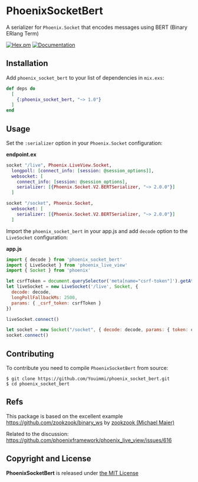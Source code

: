 # PhoenixSocketBert

A serializer for `Phoenix.Socket` that encodes messages using BERT (Binary ERlang Term)

[![Hex.pm](https://img.shields.io/hexpm/v/phoenix_socket_bert.svg)](https://hex.pm/packages/phoenix_socket_bert) [![Documentation](https://img.shields.io/badge/documentation-gray)](https://hexdocs.pm/phoenix_socket_bert)

## Installation

Add `phoenix_socket_bert` to your list of dependencies in `mix.exs`:

```elixir
def deps do
  [
    {:phoenix_socket_bert, "~> 1.0"}
  ]
end
```

## Usage

Set the `:serializer` option in your `Phoenix.Socket` configuration:

**endpoint.ex**

```elixir
socket "/live", Phoenix.LiveView.Socket,
  longpoll: [connect_info: [session: @session_options]],
  websocket: [
    connect_info: [session: @session_options],
    serializer: [{Phoenix.Socket.V2.BERTSerializer, "~> 2.0.0"}]
  ]

socket "/socket", Phoenix.Socket,
  websocket: [
    serializer: [{Phoenix.Socket.V2.BERTSerializer, "~> 2.0.0"}]
  ]
```

Import the `phoenix_socket_bert` in your app.js and add `decode` option to the `LiveSocket` configuration:

**app.js**

```javascript
import { decode } from 'phoenix_socket_bert'
import { LiveSocket } from 'phoenix_live_view'
import { Socket } from 'phoenix'

let csrfToken = document.querySelector('meta[name="csrf-token"]').getAttribute('content')
let liveSocket = new LiveSocket('/live', Socket, {
  decode: decode,
  longPollFallbackMs: 2500,
  params: { _csrf_token: csrfToken }
})

liveSocket.connect()

let socket = new Socket("/socket", { decode: decode, params: { token: csrfToken } })
socket.connect()
```

## Contributing

To contribute you need to compile `PhoenixSocketBert` from source:

```
$ git clone https://github.com/Youimmi/phoenix_socket_bert.git
$ cd phoenix_socket_bert
```

## Refs

This package is based on the excellent example https://github.com/zookzook/binary_ws by [zookzook (Michael Maier)](https://github.com/zookzook)

Related to the discussion: https://github.com/phoenixframework/phoenix_live_view/issues/616

## Copyright and License

**PhoenixSocketBert** is released under [the MIT License](./LICENSE)
